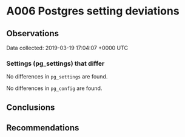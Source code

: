 # A006 Postgres setting deviations #

## Observations ##
Data collected: 2019-03-19 17:04:07 +0000 UTC  

### Settings (pg_settings) that differ ###

No differences in `pg_settings` are found.


No differences in `pg_config` are found.



## Conclusions ##


## Recommendations ##

